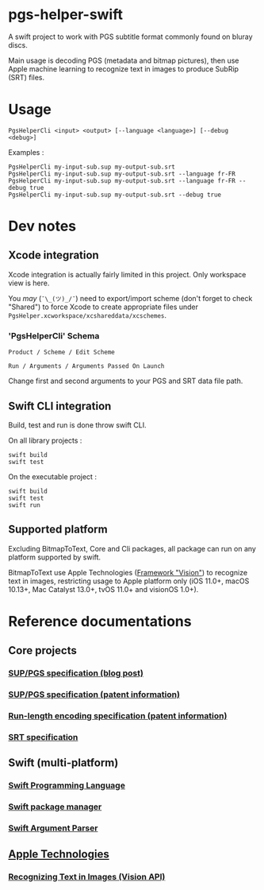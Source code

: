 # pgs-helper-swift
A swift project to work with PGS subtitle format commonly found on bluray discs.

Main usage is decoding PGS (metadata and bitmap pictures), then use Apple machine learning to recognize text in images to produce SubRip (SRT) files.

# Usage

```
PgsHelperCli <input> <output> [--language <language>] [--debug <debug>]
```

Examples :

```
PgsHelperCli my-input-sub.sup my-output-sub.srt
PgsHelperCli my-input-sub.sup my-output-sub.srt --language fr-FR
PgsHelperCli my-input-sub.sup my-output-sub.srt --language fr-FR --debug true
PgsHelperCli my-input-sub.sup my-output-sub.srt --debug true
```

# Dev notes

## Xcode integration

Xcode integration is actually fairly limited in this project. Only workspace view is here.

You *may* (`¯\_(ツ)_/¯`) need to export/import scheme (don't forget to check "Shared") to force Xcode to create appropriate files under `PgsHelper.xcworkspace/xcshareddata/xcschemes`.

### 'PgsHelperCli' Schema

`Product / Scheme / Edit Scheme`

`Run / Arguments / Arguments Passed On Launch`

Change first and second arguments to your PGS and SRT data file path.

## Swift CLI integration

Build, test and run is done throw swift CLI.

On all library projects :

```
swift build
swift test
```

On the executable project :

```
swift build
swift test
swift run
```

## Supported platform

Excluding BitmapToText, Core and Cli packages, all package can run on any platform supported by swift.

BitmapToText use Apple Technologies ([Framework "Vision"](https://developer.apple.com/documentation/vision)) to recognize text in images, restricting
usage to Apple platform only (iOS 11.0+, macOS 10.13+, Mac Catalyst 13.0+, tvOS 11.0+ and visionOS 1.0+).

# Reference documentations

## Core projects

### [SUP/PGS specification (blog post)](https://blog.thescorpius.com/index.php/2017/07/15/presentation-graphic-stream-sup-files-bluray-subtitle-format/)

### [SUP/PGS specification (patent information)](https://encrypted.google.com/patents/US20090185789?cl=da)

### [Run-length encoding specification (patent information)](https://patents.google.com/patent/US7912305)

### [SRT specification](https://docs.fileformat.com/video/srt/)

## Swift (multi-platform)

### [Swift Programming Language](https://docs.swift.org/swift-book/documentation/the-swift-programming-language/)

### [Swift package manager](https://www.swift.org/documentation/package-manager/)

### [Swift Argument Parser](https://swiftpackageindex.com/apple/swift-argument-parser/documentation)

## [Apple Technologies](https://developer.apple.com/documentation/technologies)

### [Recognizing Text in Images (Vision API)](https://developer.apple.com/documentation/vision/recognizing_text_in_images)

